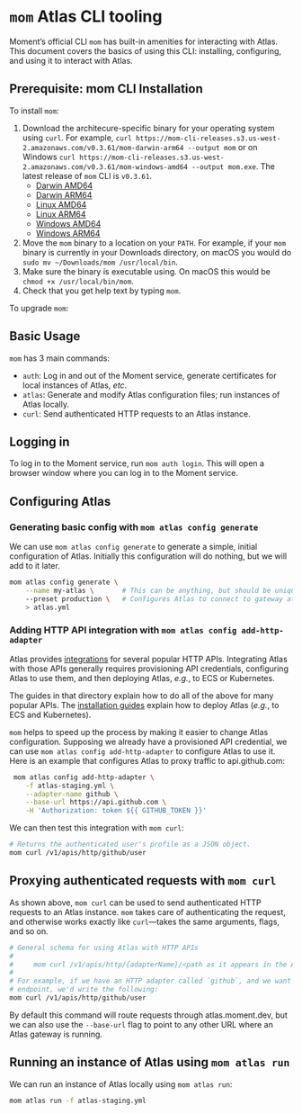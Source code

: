 # `mom` Atlas CLI tooling

Moment’s official CLI `mom` has built-in amenities for interacting with Atlas.
This document covers the basics of using this CLI: installing, configuring, and using it to interact with Atlas.

## Prerequisite: mom CLI Installation

To install `mom`:

1. Download the architecure-specific binary for your operating system using `curl`. For example, `curl https://mom-cli-releases.s3.us-west-2.amazonaws.com/v0.3.61/mom-darwin-arm64 --output mom` or on Windows `curl https://mom-cli-releases.s3.us-west-2.amazonaws.com/v0.3.61/mom-windows-amd64 --output mom.exe`. The latest release of `mom` CLI is `v0.3.61`.
    -   [Darwin AMD64](https://mom-cli-releases.s3.us-west-2.amazonaws.com/v0.3.61/mom-darwin-amd64)
    -   [Darwin ARM64](https://mom-cli-releases.s3.us-west-2.amazonaws.com/v0.3.61/mom-darwin-arm64)
    -   [Linux AMD64](https://mom-cli-releases.s3.us-west-2.amazonaws.com/v0.3.61/mom-linux-amd64)
    -   [Linux ARM64](https://mom-cli-releases.s3.us-west-2.amazonaws.com/v0.3.61/mom-linux-arm64)
    -   [Windows AMD64](https://mom-cli-releases.s3.us-west-2.amazonaws.com/v0.3.61/mom-windows-amd64)
    -   [Windows ARM64](https://mom-cli-releases.s3.us-west-2.amazonaws.com/v0.3.61/mom-windows-arm64)
1. Move the `mom` binary to a location on your `PATH`. For example, if your `mom` binary is currently in your Downloads directory, on macOS you would do `sudo mv ~/Downloads/mom /usr/local/bin`.
1. Make sure the binary is executable using. On macOS this would be `chmod +x /usr/local/bin/mom`.
1. Check that you get help text by typing `mom`.

To upgrade `mom`:

## Basic Usage

`mom` has 3 main commands:

-   `auth`: Log in and out of the Moment service, generate certificates for local instances of Atlas, _etc_.
-   `atlas`: Generate and modify Atlas configuration files; run instances of Atlas locally.
-   `curl`: Send authenticated HTTP requests to an Atlas instance.

## Logging in

To log in to the Moment service, run `mom auth login`.
This will open a browser window where you can log in to the Moment service.

## Configuring Atlas

### Generating basic config with `mom atlas config generate`

We can use `mom atlas config generate` to generate a simple, initial configuration of Atlas.
Initially this configuration will do nothing, but we will add to it later.

```sh
mom atlas config generate \
    --name my-atlas \       # This can be anything, but should be unique to your organization.
    --preset production \   # Configures Atlas to connect to gateway at `atlas.moment.dev`.
    > atlas.yml
```

### Adding HTTP API integration with `mom atlas config add-http-adapter`

Atlas provides [integrations][integrations] for several popular HTTP APIs.
Integrating Atlas with those APIs generally requires provisioning API credentials, configuring Atlas to use them, and then deploying Atlas, _e.g._, to ECS or Kubernetes.

The guides in that directory explain how to do all of the above for many popular APIs.
The [installation guides][install-guides] explain how to deploy Atlas (_e.g._, to ECS and Kubernetes).

`mom` helps to speed up the process by making it easier to change Atlas configuration.
Supposing we already have a provisioned API credential, we can use `mom atlas config add-http-adapter` to configure Atlas to use it.
Here is an example that configures Atlas to proxy traffic to api.github.com:

```sh
 mom atlas config add-http-adapter \
    -f atlas-staging.yml \
    --adapter-name github \
    --base-url https://api.github.com \
    -H 'Authorization: token ${{ GITHUB_TOKEN }}'
```

We can then test this integration with `mom curl`:

```sh
# Returns the authenticated user's profile as a JSON object.
mom curl /v1/apis/http/github/user
```

## Proxying authenticated requests with `mom curl`

As shown above, `mom curl` can be used to send authenticated HTTP requests to an Atlas instance.
`mom` takes care of authenticating the request, and otherwise works exactly like `curl`—takes the same arguments, flags, and so on.

```sh
# General schema for using Atlas with HTTP APIs
#
#     mom curl /v1/apis/http/{adapterName}/<path as it appears in the API> [curl-args]
#
# For example, if we have an HTTP adapter called `github`, and we want to request the `/user`
# endpoint, we'd write the following:
mom curl /v1/apis/http/github/user
```

By default this command will route requests through atlas.moment.dev, but we can also use the `--base-url` flag to point to any other URL where an Atlas gateway is running.

## Running an instance of Atlas using `mom atlas run`

We can run an instance of Atlas locally using `mom atlas run`:

```sh
mom atlas run -f atlas-staging.yml
```

[integrations]: /atlas-docs/integrations
[install-guides]: /atlas-docs/Installations